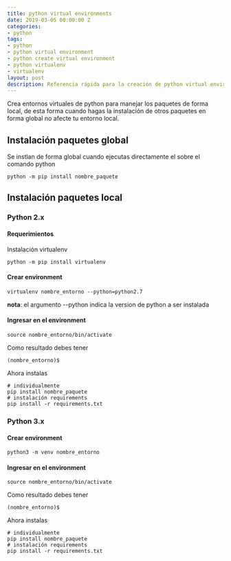 ```yaml
---
title: python virtual environments
date: 2019-03-05 00:00:00 Z
categories:
- python
tags:
- python
- python virtual environment
- python create virtual environment
- python virtualenv
- virtualenv
layout: post
description: Referencia rápida para la creación de python virtual environments
---
```


Crea entornos virtuales de python para manejar los paquetes de forma local, de esta forma cuando hagas la instalación de otros paquetes en forma global no afecte tu entorno local.

## Instalación paquetes global
Se instlan de forma global cuando ejecutas directamente el sobre el comando python
```console
python -m pip install nombre_paquete
```

## Instalación paquetes local

### Python 2.x
#### Requerimientos
Instalación virtualenv
```console
python -m pip install virtualenv
```

#### Crear environment
```console
virtualenv nombre_entorno --python=python2.7
```
**nota**: el argumento --python indica la version de python a ser instalada

#### Ingresar en el environment
```console
source nombre_entorno/bin/activate
```
Como resultado debes tener
```console
(nombre_entorno)$
```
Ahora instalas
```console
# individualmente
pip install nombre_paquete
# instalación requirements
pip install -r requirements.txt
```
### Python 3.x
#### Crear environment
```console
python3 -m venv nombre_entorno
```
#### Ingresar en el environment
```console
source nombre_entorno/bin/activate
```
Como resultado debes tener
```console
(nombre_entorno)$
```
Ahora instalas
```console
# individualmente
pip install nombre_paquete
# instalación requirements
pip install -r requirements.txt
```